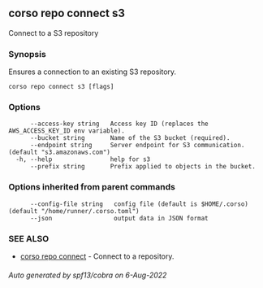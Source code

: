 ## corso repo connect s3

Connect to a S3 repository

### Synopsis

Ensures a connection to an existing S3 repository.

```
corso repo connect s3 [flags]
```

### Options

```
      --access-key string   Access key ID (replaces the AWS_ACCESS_KEY_ID env variable).
      --bucket string       Name of the S3 bucket (required).
      --endpoint string     Server endpoint for S3 communication. (default "s3.amazonaws.com")
  -h, --help                help for s3
      --prefix string       Prefix applied to objects in the bucket.
```

### Options inherited from parent commands

```
      --config-file string   config file (default is $HOME/.corso) (default "/home/runner/.corso.toml")
      --json                 output data in JSON format
```

### SEE ALSO

* [corso repo connect](corso_repo_connect.md)	 - Connect to a repository.

###### Auto generated by spf13/cobra on 6-Aug-2022
